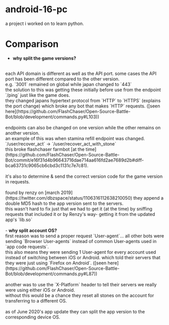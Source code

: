# android-16-pc
a project i worked on to learn python.
# Comparison
- <b>why split the game versions?</b>
<br>
each API domain is different as well as the API port. some cases the API port has been different compared to the other version.
<br>
e.g. `3001` remained on global while japan changed to `443`
<br>
the solution to this was getting these initially before use from the endpoint `/ping` just like the game does.
<br>
they changed japans hypertext protocol from `HTTP` to `HTTPS` (explains the port change) which broke any bot that makes `HTTP` requests. ([seen here](https://github.com/FlashChaser/Open-Source-Battle-Bot/blob/development/commands.py#L103))
<br>
<br>
endpoints can also be changed on one version while the other remains on another version.
<br>
an example of this was when stamina refill endpoint was changed.
<br>
`/user/recover_act` -> `/user/recover_act_with_stone`
<br>
this broke flashchaser farmbot [at the time](https://github.com/FlashChaser/Open-Source-Battle-Bot/commit/e16f31d4b96643716dae714aa616fd2ae7689d2b#diff-bca63731c9065cb6cbd3c1131c7e7c81).
<br>
<br>
it's also to determine & send the correct version code for the game version in requests.
<br>
<br>
found by renzy on [march 2019](https://twitter.com/dbzspace/status/1106316112638210050) they append a double MD5 hash to the app version sent to the servers.
<br>
this wasn't hard to fix just that we had to get it (at the time) by sniffing requests that included it or by Renzy's way- getting it from the updated app's `lib.so`
<br>
<br>
- <b>why split account OS?</b>
<br>
first reason was to send a proper request `User-agent`... all other bots were sending `Browser User-agents` instead of common User-agents used in `app code requests`.
<br>
this also means they were sending 1 User-agent for every account used instead of switching between iOS or Android. which told their servers that they were just using `Firefox on Android`. ([seen here](https://github.com/FlashChaser/Open-Source-Battle-Bot/blob/development/commands.py#L87))
<br>
<br>
another was to use the `X-Platform` header to tell their servers we really were using either iOS or Android.
<br>
without this would be a chance they reset all stones on the account for transferring to a different OS.
<br>
<br>
as of June 2020's app update they can split the app version to the corresponding device OS.
